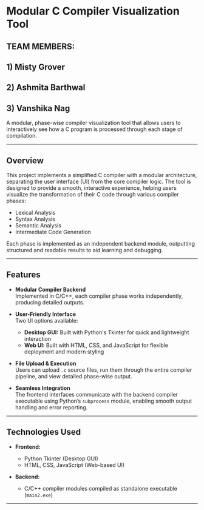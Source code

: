 # Modular C Compiler Visualization Tool


## TEAM MEMBERS:
## 1) Misty Grover
## 2) Ashmita Barthwal
## 3) Vanshika Nag

A modular, phase-wise compiler visualization tool that allows users to interactively see how a C program is processed through each stage of compilation.

---

## Overview

This project implements a simplified C compiler with a modular architecture, separating the user interface (UI) from the core compiler logic. The tool is designed to provide a smooth, interactive experience, helping users visualize the transformation of their C code through various compiler phases:

- Lexical Analysis  
- Syntax Analysis  
- Semantic Analysis  
- Intermediate Code Generation

Each phase is implemented as an independent backend module, outputting structured and readable results to aid learning and debugging.

---

## Features

- **Modular Compiler Backend**  
  Implemented in C/C++, each compiler phase works independently, producing detailed outputs.

- **User-Friendly Interface**  
  Two UI options available:  
  - **Desktop GUI:** Built with Python's Tkinter for quick and lightweight interaction  
  - **Web UI:** Built with HTML, CSS, and JavaScript for flexible deployment and modern styling

- **File Upload & Execution**  
  Users can upload `.c` source files, run them through the entire compiler pipeline, and view detailed phase-wise output.

- **Seamless Integration**  
  The frontend interfaces communicate with the backend compiler executable using Python’s `subprocess` module, enabling smooth output handling and error reporting.

---

## Technologies Used

- **Frontend:**  
  - Python Tkinter (Desktop GUI)  
  - HTML, CSS, JavaScript (Web-based UI)

- **Backend:**  
  - C/C++ compiler modules compiled as standalone executable (`main2.exe`)


---


